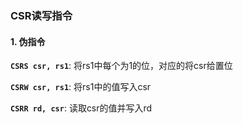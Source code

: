 ### CSR读写指令

#### 1.  伪指令

**`CSRS csr, rs1`**:   将rs1中每个为1的位，对应的将csr给置位

**`CSRW csr, rs1`**:   将rs1中的值写入csr

**`CSRR rd, csr`**:     读取csr的值并写入rd

